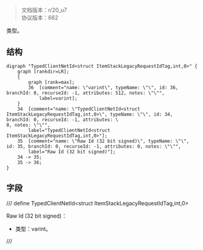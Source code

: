 # <!-- md:samp TypedClientNetId<struct ItemStackLegacyRequestIdTag,int,0> -->

> 文档版本：r/20_u7<br/>协议版本：662

<!-- md:samp TypedClientNetId<struct ItemStackLegacyRequestIdTag,int,0> -->类型。

## 结构

```viz
digraph "TypedClientNetId<struct ItemStackLegacyRequestIdTag,int,0>" {
	graph [rankdir=LR];
	{
		graph [rank=max];
		36	[comment="name: \"varint\", typeName: \"\", id: 36, branchId: 0, recurseId: -1, attributes: 512, notes: \"\"",
			label=varint];
	}
	34	[comment="name: \"TypedClientNetId<struct ItemStackLegacyRequestIdTag,int,0>\", typeName: \"\", id: 34, branchId: 0, recurseId: -1, attributes: \
0, notes: \"\"",
		label="TypedClientNetId<struct ItemStackLegacyRequestIdTag,int,0>"];
	35	[comment="name: \"Raw Id (32 bit signed)\", typeName: \"\", id: 35, branchId: 0, recurseId: -1, attributes: 0, notes: \"\"",
		label="Raw Id (32 bit signed)"];
	34 -> 35;
	35 -> 36;
}

```

## 字段

/// define
TypedClientNetId<struct ItemStackLegacyRequestIdTag,int,0>

Raw Id (32 bit signed)：<!-- md:samp varint -->

- 类型：varint。


///
